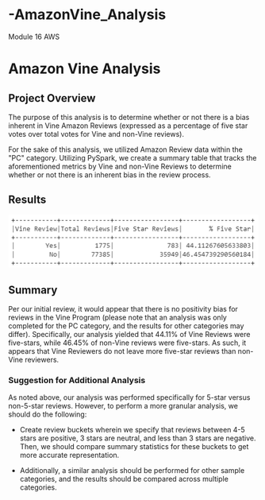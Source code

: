 # -AmazonVine_Analysis
Module 16 AWS
# Amazon Vine Analysis

## Project Overview

The purpose of this analysis is to determine whether or not there is a bias inherent in Vine Amazon Reviews (expressed as a percentage of five star votes over total votes for Vine and non-Vine reviews).

For the sake of this analysis, we utilized Amazon Review data within the "PC" category. Utilizing PySpark, we create a summary table that tracks the aforementioned metrics by Vine and non-Vine Reviews to determine whether or not there is an inherent bias in the review process.

## Results

![image](https://github.com/SLCunningham21/-AmazonVine_Analysis/blob/main/Summary%20Statistics%20Table.png)

## Summary

Per our initial review, it would appear that there is no positivity bias for reviews in the Vine Program (please note that an analysis was only completed for the PC category, and the results for other categories may differ). Specifically, our analysis yielded that 44.11% of Vine Reviews were five-stars, while 46.45% of non-Vine reviews were five-stars. As such, it appears that Vine Reviewers do not leave more five-star reviews than non-Vine reviewers. 

### Suggestion for Additional Analysis

As noted above, our analysis was performed specifically for 5-star versus non-5-star reviews. However, to perform a more granular analysis, we should do the following:

- Create review buckets wherein we specify that reviews between 4-5 stars are positive, 3 stars are neutral, and less than 3 stars are negative. Then, we should compare summary statistics for these buckets to get more accurate representation.

- Additionally, a similar analysis should be performed for other sample categories, and the results should be compared across multiple categories. 
